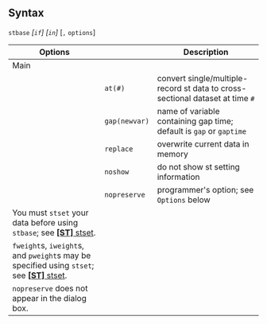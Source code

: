 ## Syntax

`stbase` _\[`if`\] \[`in`\]_ \[`,`
`options`\]

| Options                                                                                                                                                                   |               | Description                                                                   |
|---------------------------------------------------------------------------------------------------------------------------------------------------------------------------|---------------|-------------------------------------------------------------------------------|
| Main                                                                                                                                                                      |               |                                                                               |
|                                                                                                                                                                           | `at(#)`       | convert single/multiple-record st data to cross-sectional dataset at time `#` |
|                                                                                                                                                                           | `gap(newvar)` | name of variable containing gap time; default is `gap` or `gaptime`           |
|                                                                                                                                                                           | `replace`     | overwrite current data in memory                                              |
|                                                                                                                                                                           | `noshow`      | do not show st setting information                                            |
|                                                                                                                                                                           | `nopreserve`  | programmer's option; see `Options` below                                      |
| You must `stset` your data before using `stbase`; see [<strong>[ST]</strong> stset](http://www.stata.com/help.cgi?stset).                      |               |                                                                               |
| `fweight`s, `iweight`s, and `pweight`s may be specified using `stset`; see [<strong>[ST]</strong> stset](http://www.stata.com/help.cgi?stset). |               |                                                                               |
| `nopreserve` does not appear in the dialog box.                                                                                                                           |               |                                                                               |
